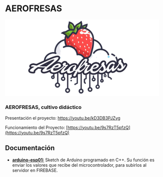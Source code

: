 # AEROFRESAS

[![documentacion imagen](https://github.com/Aerofresas/aerofresas/blob/main/poster.png?raw=true "documentacion imagen")](# "documentacion imagen")

### AEROFRESAS, cultivo didáctico

Presentación el proyecto: [https://youtu.be/kD3DB3PJZvg ](https://youtu.be/RUXNvCBa0ak)

Funcionamiento del Proyecto: [https://youtu.be/9s7RzT5pfzQ](https://youtu.be/9s7RzT5pfzQ)

## Documentación

- **[arduino-esp01:][arduino-esp01]** Sketch de Arduino programado en C++. Su función es enviar los valores que recibe del microcontrolador, para subirlos al servidor en FIREBASE.

[arduino-esp01]: https://github.com/Aerofresas/arduino-esp01/blob/main/Aerofresas_Firebase_2.ino "arduino-esp01"
